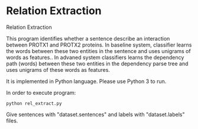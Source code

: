 # Relation Extraction
Relation Extraction

This program identifies whether a sentence describe an interaction between PROTX1 and PROTX2 proteins. In baseline system, classifier learns the words between these two entities in the sentence and uses unigrams of words as features.. In advaned system classifiers learns the dependency path (words) between these two entities in the dependency parse tree and uses unigrams of these words as features.

It is implemented in Python language. Please use Python 3 to run.

In order to execute program:

    python rel_extract.py

Give sentences with "dataset.sentences" and labels with "dataset.labels" files.
